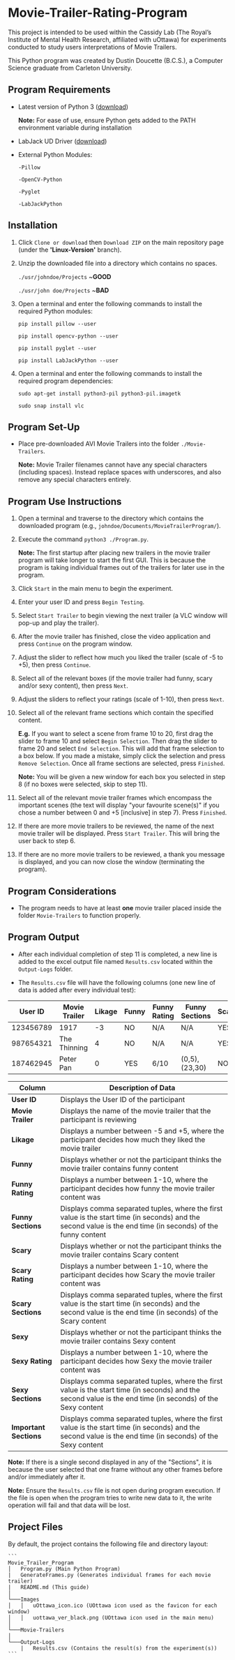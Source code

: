 # Movie-Trailer-Rating-Program

This project is intended to be used within the Cassidy Lab (The Royal’s Institute of Mental Health Research, affiliated with uOttawa) for experiments conducted to study users interpretations of Movie Trailers.

This Python program was created by Dustin Doucette (B.C.S.), a Computer Science graduate from Carleton University.

## Program Requirements

* Latest version of Python 3 ([download](https://www.python.org/downloads/))

    **Note:** For ease of use, ensure Python gets added to the PATH environment variable during installation

* LabJack UD Driver ([download](https://labjack.com/support/software/installers/ud))

* External Python Modules:

      -Pillow
        
      -OpenCV-Python
        
      -Pyglet
      
      -LabJackPython

## Installation

1. Click `Clone or download` then `Download ZIP` on the main repository page (under the **'Linux-Version'** branch).

2. Unzip the downloaded file into a directory which contains no spaces. 
   
    `./usr/johndoe/Projects`    ~**GOOD**    
    
    `./usr/john doe/Projects`   ~**BAD**
    
3. Open a terminal and enter the following commands to install the required Python modules:

    `pip install pillow --user`

    `pip install opencv-python --user`

    `pip install pyglet --user`

    `pip install LabJackPython --user`

4. Open a terminal and enter the following commands to install the required program dependencies:

    `sudo apt-get install python3-pil python3-pil.imagetk`

    `sudo snap install vlc`

## Program Set-Up

* Place pre-downloaded AVI Movie Trailers into the folder `./Movie-Trailers`.

    **Note:** Movie Trailer filenames cannot have any special characters (including spaces). Instead replace spaces with underscores, and also remove any special characters entirely.

## Program Use Instructions

1. Open a terminal and traverse to the directory which contains the downloaded program (e.g., `johndoe/Documents/MovieTrailerProgram/`).

2. Execute the command `python3 ./Program.py`.

    **Note:** The first startup after placing new trailers in the movie trailer program will take longer to start the first GUI. This is because the program is taking individual frames out of the trailers for later use in the program.

3. Click `Start` in the main menu to begin the experiment.

4. Enter your user ID and press `Begin Testing`.

5. Select `Start Trailer` to begin viewing the next trailer (a VLC window will pop-up and play the trailer).

6. After the movie trailer has finished, close the video application and press `Continue` on the program window.

7. Adjust the slider to reflect how much you liked the trailer (scale of -5 to +5), then press `Continue`.

8. Select all of the relevant boxes (if the movie trailer had funny, scary and/or sexy content), then press `Next`.

9. Adjust the sliders to reflect your ratings (scale of 1-10), then press `Next`.

10. Select all of the relevant frame sections which contain the specified content. 

    **E.g.** If you want to select a scene from frame 10 to 20, first drag the slider to frame 10 and select `Begin Selection`. Then drag the slider to frame 20 and select `End Selection`. This will add that frame selection to a box below. If you made a mistake, simply click the selection and press `Remove Selection`. Once all frame sections are selected, press `Finished`.

    **Note:** You will be given a new window for each box you selected in step 8 (if no boxes were selected, skip to step 11).

11. Select all of the relevant movie trailer frames which encompass the important scenes (the text will display "your favourite scene(s)" if you chose a number between 0 and +5 [inclusive] in step 7). Press `Finished`.

12. If there are more movie trailers to be reviewed, the name of the next movie trailer will be displayed. Press `Start Trailer`. This will bring the user back to step 6.

13. If there are no more movie trailers to be reviewed, a thank you message is displayed, and you can now close the window (terminating the program).

## Program Considerations

* The program needs to have at least **one** movie trailer placed inside the folder `Movie-Trailers` to function properly.

## Program Output

* After each individual completion of step 11 is completed, a new line is added to the excel output file named `Results.csv` located within the `Output-Logs` folder.

* The `Results.csv` file will have the following columns (one new line of data is added after every individual test):

| User ID   | Movie Trailer | Likage | Funny | Funny Rating | Funny Sections | Scary | Scary Rating | Scary Sections | Sexy | Sexy Rating | Sexy Sections    | Important Sections |
| --------- | ------------- | ------ | ----- | ------------ | -------------- | ----- | ------------ | -------------- | ---- | ----------- | ---------------- | ------------------ |
| 123456789 | 1917          | -3     | NO    | N/A          | N/A            | YES   | 8/10         | (14,19)        | NO   | N/A         | N/A              | N/A                |
| 987654321 | The Thinning  | 4      | NO    | N/A          | N/A            | YES   | 5/10         | (34,38)        | YES  | 3/10        | (12,21), (26,35) | (12,21), (26,35)   |
| 187462945 | Peter Pan     | 0      | YES   | 6/10         | (0,5), (23,30) | NO    | N/A          | N/A            | NO   | N/A         | N/A              | N/A                |

| Column                 | Description of Data                                          |
| ---------------------- | ------------------------------------------------------------ |
| **User ID**            | Displays the User ID of the participant                      |
| **Movie Trailer**      | Displays the name of the movie trailer that the participant is reviewing |
| **Likage**             | Displays a number between -5 and +5, where the participant decides how much they liked the movie trailer |
| **Funny**              | Displays whether or not the participant thinks the movie trailer contains funny content |
| **Funny Rating**       | Displays a number between 1-10, where the participant decides how funny the movie trailer content was |
| **Funny Sections**     | Displays comma separated tuples, where the first value is the start time (in seconds) and the second value is the end time (in seconds) of the funny content |
| **Scary**              | Displays whether or not the participant thinks the movie trailer contains Scary content |
| **Scary Rating**       | Displays a number between 1-10, where the participant decides how Scary the movie trailer content was |
| **Scary Sections**     | Displays comma separated tuples, where the first value is the start time (in seconds) and the second value is the end time (in seconds) of the Scary content |
| **Sexy**               | Displays whether or not the participant thinks the movie trailer contains Sexy content |
| **Sexy Rating**        | Displays a number between 1-10, where the participant decides how Sexy the movie trailer content was |
| **Sexy Sections**      | Displays comma separated tuples, where the first value is the start time (in seconds) and the second value is the end time (in seconds) of the Sexy content |
| **Important Sections** | Displays comma separated tuples, where the first value is the start time (in seconds) and the second value is the end time (in seconds) of the Sexy content |

  **Note:** If there is a single second displayed in any of the "Sections", it is because the user selected that one frame without any other frames before and/or immediately after it.
    
  **Note:** Ensure the `Results.csv` file is not open during program execution. If the file is open when the program tries to write new data to it, the write operation will fail and that data will be lost.

## Project Files

By default, the project contains the following file and directory layout:

    ```
    Movie_Trailer_Program
    │   Program.py (Main Python Program)
    |   GenerateFrames.py (Generates individual frames for each movie trailer)
    |   README.md (This guide)
    │
    └───Images
    │   │   uOttawa_icon.ico (UOttawa icon used as the favicon for each window)
    │   │   uottawa_ver_black.png (UOttawa icon used in the main menu)
    │
    └───Movie-Trailers
    │
    └───Output-Logs
        |   Results.csv (Contains the result(s) from the experiment(s))
    ```


